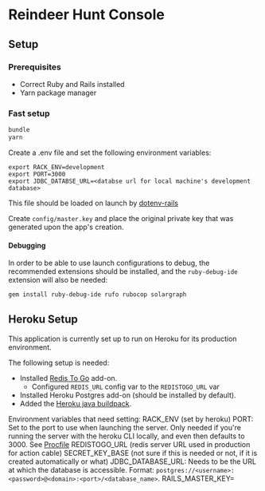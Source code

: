 # Reindeer Hunt Console

## Setup

### Prerequisites

-   Correct Ruby and Rails installed
-   Yarn package manager

### Fast setup

```bash
bundle
yarn
```

Create a .env file and set the following environment variables:

```
export RACK_ENV=development
export PORT=3000
export JDBC_DATABSE_URL=<databse url for local machine's development database>
```

This file should be loaded on launch by [dotenv-rails](https://github.com/bkeepers/dotenv)

Create `config/master.key` and place the original private key that was generated upon the app's creation.

#### Debugging

In order to be able to use launch configurations to debug, the recommended extensions should be installed, and the `ruby-debug-ide` extension will also be needed:

```bash
gem install ruby-debug-ide rufo rubocop solargraph
```

## Heroku Setup

This application is currently set up to run on Heroku for its production environment.

The following setup is needed:

-   Installed [Redis To Go](https://elements.heroku.com/addons/redistogo) add-on.
    -   Configured `REDIS_URL` config var to the `REDISTOGO_URL` var
-   Installed Heroku Postgres add-on (should be installed by default).
-   Added the [Heroku java buildpack](https://help.heroku.com/2FSHO0RR/how-can-i-add-java-to-a-non-java-app).

Environment variables that need setting:
RACK_ENV (set by heroku)
PORT: Set to the port to use when launching the server. Only needed if you're running the server with the heroku CLI locally, and even then defaults to 3000. See [Procfile](./Procfile)
REDISTOGO_URL (redis server URL used in production for action cable)
SECRET_KEY_BASE (not sure if this is needed or not, if it is created automatically or what)
JDBC_DATABASE_URL: Needs to be the URL at which the database is accessible. Format: `postgres://<username>:<password>@<domain>:<port>/<database_name>`.
RAILS_MASTER_KEY=<private key for credentials.yml.enc>
